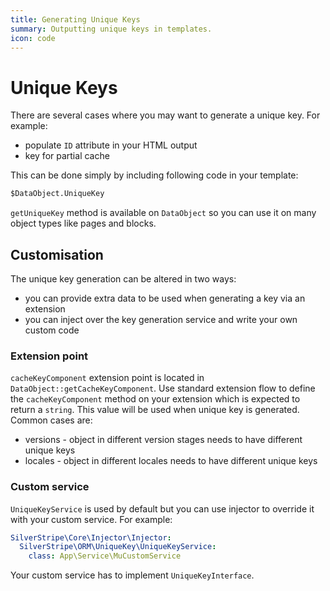 ```yaml
---
title: Generating Unique Keys
summary: Outputting unique keys in templates.
icon: code
---
```


# Unique Keys

There are several cases where you may want to generate a unique key. For example:

* populate `ID` attribute in your HTML output
* key for partial cache

This can be done simply by including following code in your template:

```ss
$DataObject.UniqueKey
```

`getUniqueKey` method is available on `DataObject` so you can use it on many object types like pages and blocks.

## Customisation

The unique key generation can be altered in two ways:

* you can provide extra data to be used when generating a key via an extension
* you can inject over the key generation service and write your own custom code

### Extension point

`cacheKeyComponent` extension point is located in `DataObject::getCacheKeyComponent`.
Use standard extension flow to define the  `cacheKeyComponent` method on your extension which is expected to return a `string`.
This value will be used when unique key is generated. Common cases are:

* versions - object in different version stages needs to have different unique keys
* locales - object in different locales needs to have different unique keys

### Custom service

`UniqueKeyService` is used by default but you can use injector to override it with your custom service. For example:

```yaml
SilverStripe\Core\Injector\Injector:
  SilverStripe\ORM\UniqueKey\UniqueKeyService:
    class: App\Service\MuCustomService
```

Your custom service has to implement `UniqueKeyInterface`.
